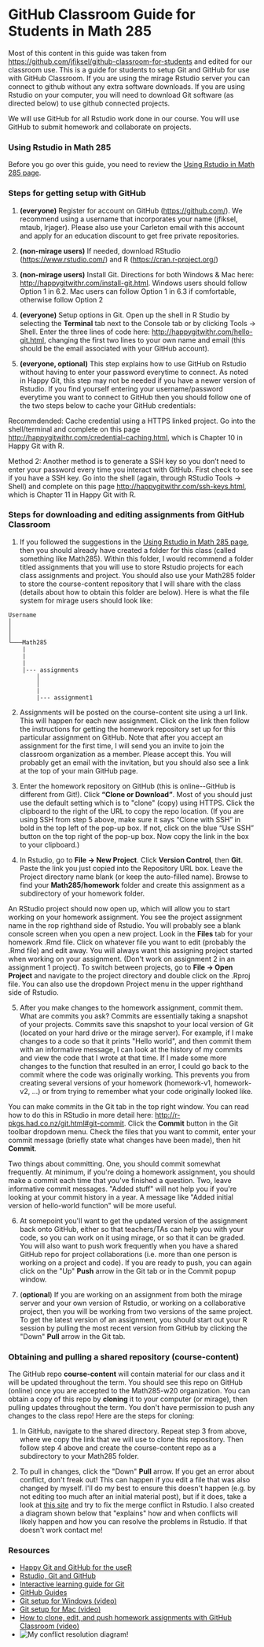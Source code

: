 # GitHub Classroom Guide for Students in Math 285

Most of this content in this guide was taken from https://github.com/jfiksel/github-classroom-for-students and edited for our classroom use. This is a guide for students to setup Git and GitHub for use with GitHub Classroom. If you are using the mirage Rstudio server you can connect to github without any extra software downloads. If you are using Rstudio on your computer, you will need to download Git software (as directed below) to use github connected projects. 

We will use GitHub for all Rstudio work done in our course. You will use GitHub to submit homework and collaborate on projects. 

### Using Rstudio in Math 285

Before you go over this guide, you need to review the [Using Rstudio in Math 285 page](https://github.com/data-science-math285-w20/course-content/blob/master/Rstudio-in-math285.md).

### Steps for getting setup with GitHub 
1. **(everyone)** Register for account on GitHub (https://github.com/). We recommend using a username that incorporates your name (jfiksel, mtaub, lrjager). Please also use your Carleton email with this account and apply for an education discount to get free private repositories. 

2. **(non-mirage users)** If needed, download RStudio (https://www.rstudio.com/) and R (https://cran.r-project.org/)

3. **(non-mirage users)** Install Git. Directions for both Windows & Mac here: http://happygitwithr.com/install-git.html. Windows users should follow Option 1 in 6.2. Mac users can follow Option 1 in 6.3 if comfortable, otherwise follow Option 2

4. **(everyone)** Setup options in Git. Open up the shell in R Studio by selecting the **Terminal** tab next to the Console tab or by clicking Tools -> Shell. Enter the three lines of code here: http://happygitwithr.com/hello-git.html, changing the first two lines to your own name and email (this should be the email associated with your GitHub account). 

5. **(everyone, optional)** This step explains how to use GitHub on Rstudio without having to enter your password everytime to connect. As noted in Happy Git, this step may not be needed if you have a newer version of Rstudio. If you find yourself entering your username/password everytime you want to connect to GitHub then you should follow one of the two steps below to cache your GitHub credentials: 

Recommdended: Cache credential using a HTTPS linked project. Go into the shell/terminal and complete on this page http://happygitwithr.com/credential-caching.html, which is Chapter 10 in Happy Git with R. 

Method 2: Another method is to generate a SSH key so you don’t need to enter your password every time you interact with GitHub. First check to see if you have a SSH key. Go into the shell (again, through RStudio Tools -> Shell) and complete on this page http://happygitwithr.com/ssh-keys.html, which is Chapter 11 in Happy Git with R. 


### Steps for downloading and editing assignments from GitHub Classroom

1.  If you followed the suggestions in the [Using Rstudio in Math 285 page](https://github.com/data-science-math285-w20/course-content/blob/master/Rstudio-in-math285.md), then you should already have created a folder for this class (called something like Math285). Within this folder, I would recommend a folder titled assignments that you will use to store Rstudio projects for each class assignments and project. You should also use your Math285 folder to store the course-content repository that I will share with the class (details about how to obtain this folder are below). Here is what the file system for mirage users should look like:

```
Username
│
│
│
└───Math285
    |
    |
    |
    |--- assignments
        │
        │
        |
        |--- assignment1
```

2.  Assignments will be posted on the course-content site using a url link. This will happen for each new assignment. Click on the link then follow the instructions for getting the homework repository set up for this particular assignment on GitHub. Note that after you accept an assignment for the first time, I will send you an invite to join the classroom organization as a member. Please accept this. You will probably get an email with the invitation, but you should also see a link at the top of your main GitHub page.

3. Enter the homework repository on GitHub (this is online--GitHub is different from Git!). Click **“Clone or Download”**. Most of you should just use the default setting which is to "clone" (copy) using HTTPS. Click the clipboard to the right of the URL to copy the repo location. (If you are using SSH from step 5 above, make sure it says “Clone with SSH” in bold in the top left of the pop-up box. If not, click on the blue “Use SSH” button on the top right of the pop-up box. Now copy the link in the box to your clipboard.)

4.  In Rstudio, go to **File -> New Project**. Click **Version Control**, then **Git**. Paste the link you just copied into the Repository URL box. Leave the Project directory name blank (or keep the auto-filled name).  Browse to find your **Math285/homework** folder and create this assignment as a subdirectory of your homework folder. 

An RStudio project should now open up, which will allow you to start working on your homework assignment. You see the project assignment name in the rop righthand side of Rstudio. You will probably see a blank console screen when you open a new project. Look in the **Files** tab for your homework .Rmd file. Click on whatever file you want to edit (probably the .Rmd file) and edit away. You will always want this assigning project started when working on your assignment. (Don't work on assignment 2 in an assignment 1 project). To switch between projects, go to **File -> Open Project** and navigate to the project directory and double click on the .Rproj file. You can also use the dropdown Project menu in the upper righthand side of Rstudio.
    
5.  After you make changes to the homework assignment, commit them. What are commits you ask? Commits are essentially taking a snapshot of your projects. Commits save this snapshot to your local version of Git (located on your hard drive or the mirage server). For example, if I make changes to a code so that it prints "Hello world", and then commit them with an informative message, I can look at the history of my commits and view the code that I wrote at that time. If I made some more changes to the function that resulted in an error, I could go back to the commit where the code was originally working. This prevents you from creating several versions of your homework (homework-v1, homework-v2, ...) or from trying to remember what your code originally looked like.

You can make commits in the Git tab in the top right window. You can read how to do  this in RStudio in more detail here: http://r-pkgs.had.co.nz/git.html#git-commit.  Click the **Commit** button in the Git toolbar dropdown menu. Check the files that you want to commit, enter your commit message (briefly state what changes have been made), then hit **Commit**.

Two things about committing. One, you should commit somewhat frequently. At minimum, if you're doing a homework assignment, you should make a commit each time that you've finished a question. Two, leave informative commit messages. "Added stuff" will not help you if you're looking at your commit history in a year. A message like "Added initial version of hello-world function" will be more useful.

6.  At somepoint you'll want to get the updated version of the assignment back onto GitHub, either so that teachers/TAs can help you with your code, so you can work on it using mirage, or so that it can be graded. You will also want to push work frequently when you have a shared GitHub repo for project collaborations (i.e. more than one person is working on a project and code). If you are ready to push, you can again click on the "Up" **Push** arrow in the Git tab or in the Commit popup window. 

7. (**optional**) If you are working on an assignment from both the mirage server and your own version of Rstudio, or working on a collaborative project, then you will be working from two versions of the same project. To get the latest version of an assignment, you should start out your R session by pulling the most recent version from GitHub by clicking the "Down"  **Pull** arrow in the Git tab. 

### Obtaining and pulling a shared repository (course-content)

The GitHub repo **course-content** will contain material for our class and it will be updated throughout the term. You should see this repo on GitHub (online) once you are accepted to the Math285-w20 organization. You can obtain a copy of this repo by **cloning** it to your computer (or mirage), then pulling updates throughout the term. You don't have permission to push any changes to the class repo! Here are the steps for cloning:

1. In GitHub, navigate to the shared directory. Repeat step 3 from above, where we copy the link that we will use to clone this repository. Then follow step 4 above and create the course-content repo as a subdirectory to your Math285 folder.
    
2. To pull in changes, click the "Down"  **Pull** arrow. If you get an error about conflict, don't freak out! This can happen if you edit a file that was also changed by myself. I'll do my best to ensure this doesn't happen (e.g. by not editing too much after an initial material post), but if it does, take a look at [this site](http://r-pkgs.had.co.nz/git.html#git-pull) and try to fix the merge conflict in Rstudio. I also created a diagram shown below that "explains" how and when conflicts will likely happen and how you can resolve the problems in Rstudio. If that doesn't work contact me!

### Resources
* [Happy Git and GitHub for the useR](http://happygitwithr.com/)
* [Rstudio, Git and GitHub](http://r-pkgs.had.co.nz/git.html#git-rstudio)
* [Interactive learning guide for Git](http://learngitbranching.js.org/)
* [GitHub Guides](https://guides.github.com/)
* [Git setup for Windows (video)](https://youtu.be/F_fPEMnr1OQ)
* [Git setup for Mac (video)](https://www.youtube.com/watch?v=kbmSZwK0k-A&t)
* [How to clone, edit, and push homework assignments with GitHub Classroom (video)](https://youtu.be/pAcMgGbCtQw)
* ![My conflict resolution diagram!](https://github.com/data-science-math285-w20/course-content/blob/master/ConflictResolution.JPG)
